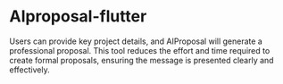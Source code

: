 # AIproposal-flutter
Users can provide key project details, and AIProposal will generate a professional proposal. This tool reduces the effort and time required to create formal proposals, ensuring the message is presented clearly and effectively.
